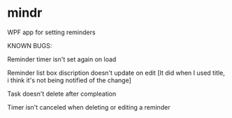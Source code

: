 # mindr
WPF app for setting reminders

KNOWN BUGS:

Reminder timer isn't set again on load

Reminder list box discription doesn't update on edit [It did when I used title, i think it's not being notified of the change]

Task doesn't delete after compleation

Timer isn't canceled when deleting or editing a reminder

